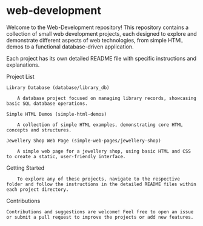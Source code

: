 # web-development

Welcome to the Web-Development repository! This repository contains a collection of small web development projects, each designed to explore and demonstrate different aspects of web technologies, from simple HTML demos to a functional database-driven application.

Each project has its own detailed README file with specific instructions and explanations.

Project List

	Library Database (database/library_db)

		A database project focused on managing library records, showcasing basic SQL database operations.

	Simple HTML Demos (simple-html-demos)

		A collection of simple HTML examples, demonstrating core HTML concepts and structures.

	Jewellery Shop Web Page (simple-web-pages/jewellery-shop)

		A simple web page for a jewellery shop, using basic HTML and CSS to create a static, user-friendly interface.

Getting Started

		To explore any of these projects, navigate to the respective folder and follow the instructions in the detailed README files within each project directory.

Contributions

	Contributions and suggestions are welcome! Feel free to open an issue or submit a pull request to improve the projects or add new features.
